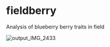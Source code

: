 # fieldberry
Analysis of blueberry berry traits in field

![output_IMG_2433](https://github.com/user-attachments/assets/d68dc164-7213-4d16-b797-d2c388a2b747)
